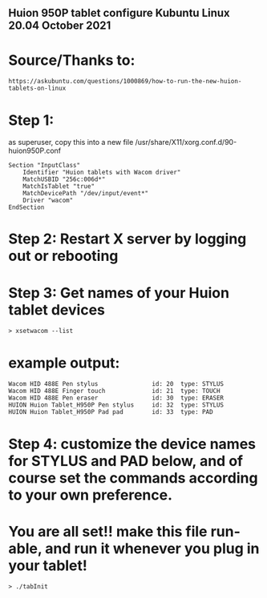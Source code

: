 
##    Huion 950P tablet configure   Kubuntu Linux 20.04   October 2021
#  Source/Thanks to:
    https://askubuntu.com/questions/1000869/how-to-run-the-new-huion-tablets-on-linux


# Step 1:
 as superuser, copy this into a new file /usr/share/X11/xorg.conf.d/90-huion950P.conf

 
    Section "InputClass"
        Identifier "Huion tablets with Wacom driver"
        MatchUSBID "256c:006d*"
        MatchIsTablet "true"
        MatchDevicePath "/dev/input/event*"
        Driver "wacom"
    EndSection

# Step 2:  Restart X server by logging out or rebooting 

# Step 3:  Get names of your Huion tablet devices

    > xsetwacom --list

# example output:
  
    Wacom HID 488E Pen stylus               id: 20  type: STYLUS    
    Wacom HID 488E Finger touch             id: 21  type: TOUCH     
    Wacom HID 488E Pen eraser               id: 30  type: ERASER    
    HUION Huion Tablet_H950P Pen stylus     id: 32  type: STYLUS    
    HUION Huion Tablet_H950P Pad pad        id: 33  type: PAD       

# Step 4:  customize the device names for STYLUS and PAD below, and of course set  the commands according to your own preference. 

#  You are all set!!   make this file run-able, and run it whenever you plug in your tablet!
    > ./tabInit


